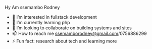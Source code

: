 Hy Am ssemambo Rodney
- 👀 I’m interested in  fullstack development 
- 🌱 I’m currently learning  php
- 💞️ I’m looking to collaborate on building systems and sites
- 📫 How to reach me ssemamborodney@gmail.com/0756886299
- ⚡ Fun fact:  research about tech and learning more 

<!---
ssemamb/ssemamb is a ✨ special ✨ repository because its `README.md` (this file) appears on your GitHub profile.
You can click the Preview link to take a look at your changes.
--->
